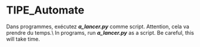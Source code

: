 # TIPE_Automate
Dans programmes, exécutez ___a_lancer.py___ comme script.
Attention, cela va prendre du temps.\\
In programs, run ___a_lancer.py___ as a script.
Be careful, this will take time.
